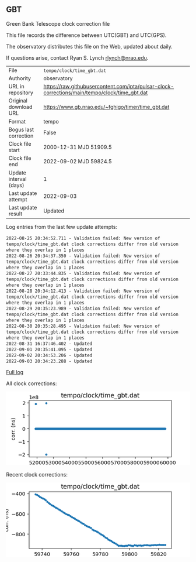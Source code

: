 
## GBT

Green Bank Telescope clock correction file

This file records the difference between UTC(GBT) and UTC(GPS).

The observatory distributes this file on the Web, updated about daily.

If questions arise, contact Ryan S. Lynch <rlynch@nrao.edu>.

|     |     |
|:--- |:--- |
| File | `tempo/clock/time_gbt.dat` |
| Authority | observatory |
| URL in repository | <https://raw.githubusercontent.com/ipta/pulsar-clock-corrections/main/tempo/clock/time_gbt.dat> |
| Original download URL | <https://www.gb.nrao.edu/~fghigo/timer/time_gbt.dat> |
| Format | tempo |
| Bogus last correction | False |
| Clock file start | 2000-12-31 MJD 51909.5 |
| Clock file end | 2022-09-02 MJD 59824.5 |
| Update interval (days) | 1 |
| Last update attempt | 2022-09-03 |
| Last update result | Updated |

Log entries from the last few update attempts:
```
2022-08-25 20:34:52.711 - Validation failed: New version of tempo/clock/time_gbt.dat clock corrections differ from old version where they overlap in 1 places
2022-08-26 20:34:37.350 - Validation failed: New version of tempo/clock/time_gbt.dat clock corrections differ from old version where they overlap in 1 places
2022-08-27 20:33:44.835 - Validation failed: New version of tempo/clock/time_gbt.dat clock corrections differ from old version where they overlap in 1 places
2022-08-28 20:34:12.413 - Validation failed: New version of tempo/clock/time_gbt.dat clock corrections differ from old version where they overlap in 1 places
2022-08-29 20:35:23.989 - Validation failed: New version of tempo/clock/time_gbt.dat clock corrections differ from old version where they overlap in 1 places
2022-08-30 20:35:28.495 - Validation failed: New version of tempo/clock/time_gbt.dat clock corrections differ from old version where they overlap in 1 places
2022-08-31 16:37:46.402 - Updated
2022-09-01 20:35:41.095 - Updated
2022-09-02 20:34:53.206 - Updated
2022-09-03 20:34:23.288 - Updated
```
[Full log](https://raw.githubusercontent.com/ipta/pulsar-clock-corrections/main/log/tempo/clock/time_gbt.dat.log)


All clock corrections:

![plot of all clock corrections](time_gbt.dat.png "All corrections")

Recent clock corrections:

![plot of recent clock corrections](time_gbt.dat.short.png "Recent corrections")

